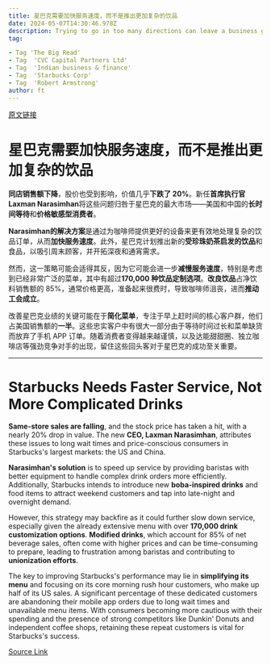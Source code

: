 ```yaml
---
title: 星巴克需要加快服务速度，而不是推出更加复杂的饮品
date: 2024-05-07T14:30:46.978Z
description: Trying to go in too many directions can leave a business going nowhere
tag: 

- Tag 'The Big Read'
- Tag  'CVC Capital Partners Ltd'
- Tag  'Indian business & finance'
- Tag  'Starbucks Corp'
- Tag  'Robert Armstrong'
author: ft
---
```


[原文链接](https://ft.com/content/80aaf03b-7ab9-4350-9c82-1815eea9c7a7)

# 星巴克需要加快服务速度，而不是推出更加复杂的饮品

**同店销售额下降**，股价也受到影响，价值几乎**下跌了 20%**。新任**首席执行官 Laxman Narasimhan**将这些问题归咎于星巴克的最大市场——美国和中国的**长时间等待**和**价格敏感型消费者**。

**Narasimhan的解决方案**是通过为咖啡师提供更好的设备来更有效地处理复杂的饮品订单，从而**加快服务速度**。此外，星巴克计划推出新的**受珍珠奶茶启发的饮品**和食品，以吸引周末顾客，并开拓深夜和通宵需求。

然而，这一策略可能会适得其反，因为它可能会进一步**减慢服务速度**，特别是考虑到已经非常广泛的菜单，其中有超过**170,000 种饮品定制选项**。**改良饮品**占净饮料销售额的 85%，通常价格更高，准备起来很费时，导致咖啡师沮丧，进而**推动工会成立**。

改善星巴克业绩的关键可能在于**简化菜单**，专注于早上赶时间的核心客户群，他们占美国销售额的**一半**。这些忠实客户中有很大一部分由于等待时间过长和菜单缺货而放弃了手机 APP 订单。随着消费者变得越来越谨慎，以及达能甜甜圈、独立咖啡店等强劲竞争对手的出现，留住这些回头客对于星巴克的成功至关重要。

---

# Starbucks Needs Faster Service, Not More Complicated Drinks 

**Same-store sales are falling**, and the stock price has taken a hit, with a nearly 20% drop in value. The new **CEO, Laxman Narasimhan**, attributes these issues to long wait times and price-conscious consumers in Starbucks's largest markets: the US and China. 

**Narasimhan's solution** is to speed up service by providing baristas with better equipment to handle complex drink orders more efficiently. Additionally, Starbucks intends to introduce new **boba-inspired drinks** and food items to attract weekend customers and tap into late-night and overnight demand. 

However, this strategy may backfire as it could further slow down service, especially given the already extensive menu with over **170,000 drink customization options**. **Modified drinks**, which account for 85% of net beverage sales, often come with higher prices and can be time-consuming to prepare, leading to frustration among baristas and contributing to **unionization efforts**. 

The key to improving Starbucks's performance may lie in **simplifying its menu** and focusing on its core morning rush hour customers, who make up half of its US sales. A significant percentage of these dedicated customers are abandoning their mobile app orders due to long wait times and unavailable menu items. With consumers becoming more cautious with their spending and the presence of strong competitors like Dunkin' Donuts and independent coffee shops, retaining these repeat customers is vital for Starbucks's success.

[Source Link](https://ft.com/content/80aaf03b-7ab9-4350-9c82-1815eea9c7a7)

